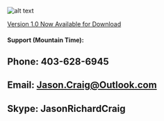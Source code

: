 ![alt text](https://raw.githubusercontent.com/jasonrichardcraig/devicesql/master/DeviceSQL.png)




[Version 1.0 Now Available for Download](https://github.com/jasonrichardcraig/DeviceSQL/tree/master/Version%201.0 "1.0")


#### Support (Mountain Time):

## Phone: 403-628-6945
## Email: Jason.Craig@Outlook.com
## Skype: JasonRichardCraig
